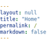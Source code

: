 ```yaml
---
layout: null
title: "Home"
permalink: /
markdown: false
---
```

<html lang="en">
<head>
  <meta charset="UTF-8" />
  <meta name="viewport" content="width=device-width, initial-scale=1.0" />
  <title>{{ page.title }}</title>
  <link rel="icon" href="{{ site.baseurl }}favicon.ico" type="image/x-icon" />
  <link rel="stylesheet" href="{{ site.baseurl }}assets/css/terminal.css">
  <style>
    /* Reset styles */
    html, body {
      width: 100%;
      height: 100%;
      margin: 0;
      padding: 0;
      overflow: hidden;
      background: url('{{ site.baseurl }}assets/images/duckhunt-background.jpg') no-repeat center center fixed;
      background-size: cover;
      cursor: url('{{ site.baseurl }}assets/images/crosshair.cur'), auto;
    }
    /* Game area */
    #game-container {
      position: absolute;
      width: 100%;
      height: 100%;
      z-index: 5;
    }
    /* Ducks - doubled from original 80px to 160px */
    .duck {
      position: absolute;
      width: 160px;
      height: 160px;
      background-size: contain;
      background-repeat: no-repeat;
      cursor: url('{{ site.baseurl }}assets/images/crosshair.cur'), auto;
      z-index: 10;
    }
    /* Increased font size for duck labels to match larger duck size */
    .duck span {
      position: absolute;
      top: 50%;
      left: 50%;
      transform: translate(-50%, -50%);
      color: white;
      font-size: 1.5em;
      font-weight: bold;
      text-shadow: 2px 2px 4px #000000;
      pointer-events: none;
    }
    /* Explosion effect - also increased for better proportion with larger ducks */
    .explosion {
      position: absolute;
      width: 180px;
      height: 180px;
      background: url('{{ site.baseurl }}assets/images/explosion.png') no-repeat center center;
      background-size: contain;
      pointer-events: none;
      animation: fadeOut 0.6s ease-out forwards;
      z-index: 20;
    }
    @keyframes fadeOut {
      from { opacity: 1; }
      to { opacity: 0; }
    }
  </style>
</head>
<body>
  <div id="game-container"></div>

  <script>
    const ducks = [
      { id: 'duck1', image: 'duck1.gif', url: '{{ site.baseurl }}cv', label: 'CV' },
      { id: 'duck2', image: 'duck2.gif', url: '{{ site.baseurl }}about', label: 'ABOUT' },
      { id: 'duck3', image: 'duck3.gif', url: '{{ site.baseurl }}contact', label: 'CONTACT' },
      { id: 'duck4', image: 'duck4.gif', url: '{{ site.baseurl }}work', label: 'WORK' }
    ];

    const gameContainer = document.getElementById('game-container');

    // Track duck positions for shot detection
    let duckPositions = [];

    function getRandomPosition() {
      // Updated to account for doubled duck size
      const duckWidth = 160;
      const duckHeight = 160;
      return {
        x: Math.random() * (window.innerWidth - duckWidth),
        y: Math.random() * (window.innerHeight / 2 - duckHeight) // Keep ducks above the bottom half
      };
    }

    function spawnDucks() {
      ducks.forEach((duck) => {
        const { x, y } = getRandomPosition();

        const duckElement = document.createElement('div');
        duckElement.id = duck.id;
        duckElement.className = 'duck';
        duckElement.style.backgroundImage = `url('{{ site.baseurl }}assets/images/${duck.image}')`;
        duckElement.setAttribute('data-url', duck.url);
        duckElement.style.left = `${x}px`;
        duckElement.style.top = `${y}px`;

        const label = document.createElement('span');
        label.textContent = duck.label;
        duckElement.appendChild(label);
        gameContainer.appendChild(duckElement);

        // Initialize movement
        moveDuck(duckElement);
      });
    }

    function moveDuck(duckElement) {
      // Reduced speed for much larger ducks
      let dx = 1.5 + Math.random() * 1.5; 
      let dy = 1.5 + Math.random() * 1.5;

      function animate() {
        let x = parseFloat(duckElement.style.left);
        let y = parseFloat(duckElement.style.top);

        // Bounce off edges
        if (x + duckElement.offsetWidth > window.innerWidth || x < 0) {
          dx = -dx;
          // Flip the duck image horizontally when changing direction
          duckElement.style.transform = dx > 0 ? 'scaleX(1)' : 'scaleX(-1)';
        }
        if (y + duckElement.offsetHeight > window.innerHeight / 2 || y < 0) {
          dy = -dy;
        }

        // Update position
        duckElement.style.left = `${x + dx}px`;
        duckElement.style.top = `${y + dy}px`;

        // Update duck position in our tracking array
        updateDuckPosition(duckElement);

        requestAnimationFrame(animate);
      }

      animate();
    }

    function updateDuckPosition(duckElement) {
      const rect = duckElement.getBoundingClientRect();
      const duckInfo = {
        id: duckElement.id,
        element: duckElement,
        url: duckElement.getAttribute('data-url'),
        left: rect.left,
        right: rect.right,
        top: rect.top,
        bottom: rect.bottom
      };
      
      // Update or add this duck's position
      const index = duckPositions.findIndex(duck => duck.id === duckElement.id);
      if (index !== -1) {
        duckPositions[index] = duckInfo;
      } else {
        duckPositions.push(duckInfo);
      }
    }

    function isPointInDuck(x, y, duck) {
      return x >= duck.left && x <= duck.right && y >= duck.top && y <= duck.bottom;
    }

    function createExplosion(x, y) {
      const explosion = document.createElement('div');
      explosion.className = 'explosion';
      explosion.style.left = `${x - 90}px`; // Adjusted for larger explosion
      explosion.style.top = `${y - 90}px`; // Adjusted for larger explosion
      document.body.appendChild(explosion);
      explosion.addEventListener('animationend', () => explosion.remove());
    }

    // Shoot anywhere on the screen
    document.body.addEventListener('click', (event) => {
      const audio = new Audio('{{ site.baseurl }}assets/sounds/gunshot.mp3');
      audio.play();
      createExplosion(event.clientX, event.clientY);
      
      // Check if we hit a duck
      for (const duck of duckPositions) {
        if (isPointInDuck(event.clientX, event.clientY, duck)) {
          // Hit a duck! Navigate to its URL after a short delay
          setTimeout(() => {
            window.location.href = duck.url;
          }, 600);
          break;
        }
      }
    });

    // Ensure ducks are properly positioned on window resize
    window.addEventListener('resize', () => {
      // Clear existing ducks
      const existingDucks = document.querySelectorAll('.duck');
      existingDucks.forEach(duck => duck.remove());
      
      // Reset duck positions tracking
      duckPositions = [];
      
      // Respawn ducks in valid positions
      spawnDucks();
    });

    // Initialize the game and start tracking duck positions
    window.onload = function() {
      spawnDucks();
      
      // Start position tracking for all ducks
      setInterval(() => {
        document.querySelectorAll('.duck').forEach(updateDuckPosition);
      }, 100); // Update positions 10 times per second
    };
  </script>
</body>
</html>